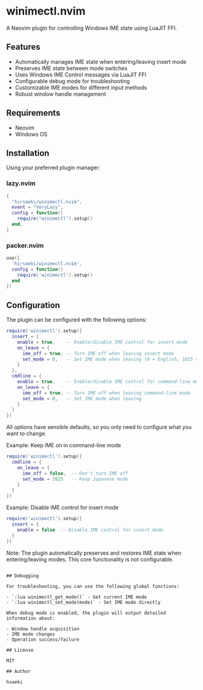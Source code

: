 # winimectl.nvim

A Neovim plugin for controlling Windows IME state using LuaJIT FFI.

## Features

- Automatically manages IME state when entering/leaving insert mode
- Preserves IME state between mode switches
- Uses Windows IME Control messages via LuaJIT FFI
- Configurable debug mode for troubleshooting
- Customizable IME modes for different input methods
- Robust window handle management

## Requirements

- Neovim
- Windows OS

## Installation

Using your preferred plugin manager:

### lazy.nvim

```lua
{
  "hirsaeki/winimectl.nvim",
  event = "VeryLazy",
  config = function()
    require("winimectl").setup()
  end,
}
```

### packer.nvim

```lua
use({
  'hirsaeki/winimectl.nvim',
  config = function()
    require('winimectl').setup()
  end
})
```

## Configuration

The plugin can be configured with the following options:

```lua
require('winimectl').setup({
  insert = {
    enable = true,    -- Enable/disable IME control for insert mode
    on_leave = {
      ime_off = true, -- Turn IME off when leaving insert mode
      set_mode = 0,   -- Set IME mode when leaving (0 = English, 1025 = Japanese)
    }
  },
  cmdline = {
    enable = true,    -- Enable/disable IME control for command-line mode
    on_leave = {
      ime_off = true, -- Turn IME off when leaving command-line mode
      set_mode = 0,   -- Set IME mode when leaving
    }
  }
})
```

All options have sensible defaults, so you only need to configure what you want to change.

Example: Keep IME on in command-line mode
```lua
require('winimectl').setup({
  cmdline = {
    on_leave = {
      ime_off = false,  -- Don't turn IME off
      set_mode = 1025   -- Keep Japanese mode
    }
  }
})
```

Example: Disable IME control for insert mode
```lua
require('winimectl').setup({
  insert = {
    enable = false  -- Disable IME control for insert mode
  }
})
```

Note: The plugin automatically preserves and restores IME state when entering/leaving modes. This core functionality is not configurable.
```

## Debugging

For troubleshooting, you can use the following global functions:

- `:lua winimectl_get_mode()` - Get current IME mode
- `:lua winimectl_set_mode(mode)` - Set IME mode directly

When debug mode is enabled, the plugin will output detailed information about:

- Window handle acquisition
- IME mode changes
- Operation success/failure

## License

MIT

## Author

hsaeki
